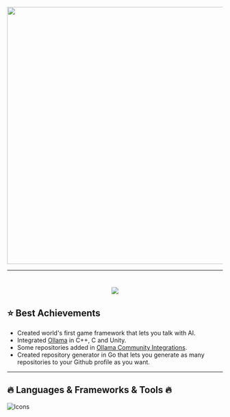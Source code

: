 <p align="center">
  <img src="media/WithoutCoding.gif" width="600"/>
</p>


---

<h1 align="center">
  <a href="https://git.io/typing-svg">
    <img src="https://readme-typing-svg.demolab.com?font=Fira+Code&pause=1000&center=true&width=435&lines=14+y.o.+developer+from+Russia;Middle+Unity%2FC%23+developer;And+just+a+cool+guy">
  </a>
</h1>


## ⭐️ Best Achievements

- Created world's first game framework that lets you talk with AI.
- Integrated [Ollama](https://ollama.com) in C++, C and Unity.
- Some repositories added in [Ollama Community Integrations](https://github.com/ollama/ollama?tab=readme-ov-file#community-integrations). 
- Created repository generator in Go that lets you generate as many repositories to your Github profile as you want.

---

## 🔥 Languages & Frameworks & Tools 🔥
![Icons](https://skills.syvixor.com/api/icons?i=unity,visualstudio,visualstudiocode,github,ollama,blender,capcut,dotnet,csharp,cpp,c,golang,javascript,typescript,python,html,css)
